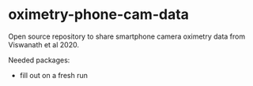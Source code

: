 # oximetry-phone-cam-data
Open source repository to share smartphone camera oximetry data from Viswanath et al 2020.

Needed packages: 
* fill out on a fresh run
